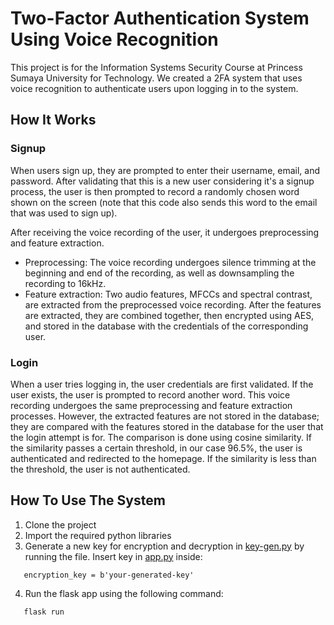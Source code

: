 # Two-Factor Authentication System Using Voice Recognition
This project is for the Information Systems Security Course at Princess Sumaya University for Technology. We created a 2FA system that uses voice recognition to authenticate users upon logging in to the system.

## How It Works
### Signup
When users sign up, they are prompted to enter their username, email, and password. After validating that this is a new user considering it's a signup process, the user is then prompted to record a randomly chosen word shown on the screen (note that this code also sends this word to the email that was used to sign up).

After receiving the voice recording of the user, it undergoes preprocessing and feature extraction.

- Preprocessing: The voice recording undergoes silence trimming at the beginning and end of the recording, as well as downsampling the recording to 16kHz.
- Feature extraction: Two audio features, MFCCs and spectral contrast, are extracted from the preprocessed voice recording.
After the features are extracted, they are combined together, then encrypted using AES, and stored in the database with the credentials of the corresponding user.

### Login
When a user tries logging in, the user credentials are first validated. If the user exists, the user is prompted to record another word. This voice recording undergoes the same preprocessing and feature extraction processes. However, the extracted features are not stored in the database; they are compared with the features stored in the database for the user that the login attempt is for. The comparison is done using cosine similarity. If the similarity passes a certain threshold, in our case 96.5%, the user is authenticated and redirected to the homepage. If the similarity is less than the threshold, the user is not authenticated.

## How To Use The System
1. Clone the project
2. Import the required python libraries
3. Generate a new key for encryption and decryption in [key-gen.py](/.key-gen.py) by running the file. Insert key in [app.py](./app.py) inside:
```
   encryption_key = b'your-generated-key'
```
4. Run the flask app using the following command:
```
   flask run
```

